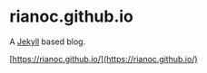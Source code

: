 # rianoc.github.io

A [Jekyll](http://jekyllrb.com/) based blog.

[https://rianoc.github.io/](https://rianoc.github.io/)
